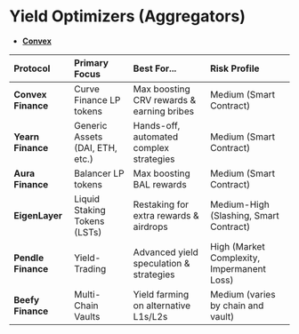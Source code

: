 # Yield Optimizers (Aggregators)

- [**Convex**](/DeFi/Yield%20Optimizer/Convex.md)

| Protocol | Primary Focus | Best For... | Risk Profile |
| :--- | :--- | :--- | :--- |
| **Convex Finance** | Curve Finance LP tokens | Max boosting CRV rewards & earning bribes | Medium (Smart Contract) |
| **Yearn Finance** | Generic Assets (DAI, ETH, etc.) | Hands-off, automated complex strategies | Medium (Smart Contract) |
| **Aura Finance** | Balancer LP tokens | Max boosting BAL rewards | Medium (Smart Contract) |
| **EigenLayer** | Liquid Staking Tokens (LSTs) | Restaking for extra rewards & airdrops | Medium-High (Slashing, Smart Contract) |
| **Pendle Finance** | Yield-Trading | Advanced yield speculation & strategies | High (Market Complexity, Impermanent Loss) |
| **Beefy Finance** | Multi-Chain Vaults | Yield farming on alternative L1s/L2s | Medium (varies by chain and vault) |

